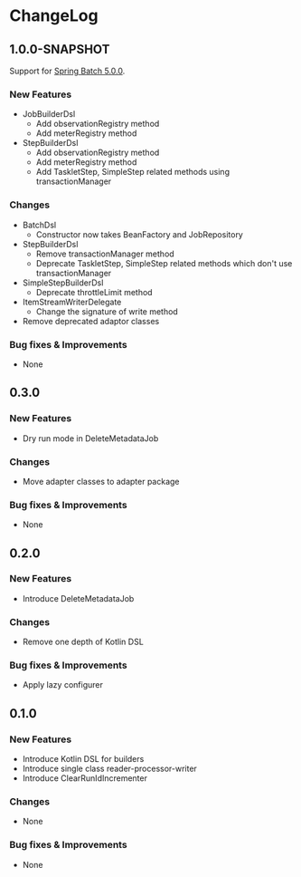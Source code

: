 # ChangeLog

## 1.0.0-SNAPSHOT

Support for [Spring Batch 5.0.0](https://github.com/spring-projects/spring-batch/releases/tag/v5.0.0).

### New Features

- JobBuilderDsl
    - Add observationRegistry method
    - Add meterRegistry method
- StepBuilderDsl
    - Add observationRegistry method
    - Add meterRegistry method
    - Add TaskletStep, SimpleStep related methods using transactionManager

### Changes

- BatchDsl
    - Constructor now takes BeanFactory and JobRepository
- StepBuilderDsl
    - Remove transactionManager method
    - Deprecate TaskletStep, SimpleStep related methods which don't use transactionManager
- SimpleStepBuilderDsl
    - Deprecate throttleLimit method
- ItemStreamWriterDelegate
    - Change the signature of write method
- Remove deprecated adaptor classes

### Bug fixes & Improvements

- None

## 0.3.0

### New Features

- Dry run mode in DeleteMetadataJob

### Changes

- Move adapter classes to adapter package

### Bug fixes & Improvements

- None

## 0.2.0

### New Features

- Introduce DeleteMetadataJob

### Changes

- Remove one depth of Kotlin DSL

### Bug fixes & Improvements

- Apply lazy configurer

## 0.1.0

### New Features

- Introduce Kotlin DSL for builders
- Introduce single class reader-processor-writer
- Introduce ClearRunIdIncrementer

### Changes

- None

### Bug fixes & Improvements

- None
